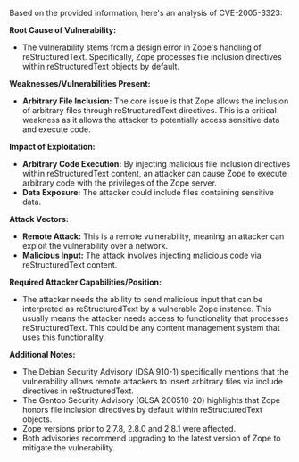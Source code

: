 Based on the provided information, here's an analysis of CVE-2005-3323:

**Root Cause of Vulnerability:**
- The vulnerability stems from a design error in Zope's handling of reStructuredText. Specifically, Zope processes file inclusion directives within reStructuredText objects by default.

**Weaknesses/Vulnerabilities Present:**
- **Arbitrary File Inclusion:** The core issue is that Zope allows the inclusion of arbitrary files through reStructuredText directives. This is a critical weakness as it allows the attacker to potentially access sensitive data and execute code.

**Impact of Exploitation:**
- **Arbitrary Code Execution:** By injecting malicious file inclusion directives within reStructuredText content, an attacker can cause Zope to execute arbitrary code with the privileges of the Zope server.
- **Data Exposure:**  The attacker could include files containing sensitive data.

**Attack Vectors:**
- **Remote Attack:** This is a remote vulnerability, meaning an attacker can exploit the vulnerability over a network.
- **Malicious Input:** The attack involves injecting malicious code via reStructuredText content.

**Required Attacker Capabilities/Position:**
- The attacker needs the ability to send malicious input that can be interpreted as reStructuredText by a vulnerable Zope instance. This usually means the attacker needs access to functionality that processes reStructuredText. This could be any content management system that uses this functionality.

**Additional Notes:**

- The Debian Security Advisory (DSA 910-1) specifically mentions that the vulnerability allows remote attackers to insert arbitrary files via include directives in reStructuredText.
- The Gentoo Security Advisory (GLSA 200510-20) highlights that Zope honors file inclusion directives by default within reStructuredText objects.
- Zope versions prior to 2.7.8, 2.8.0 and 2.8.1 were affected.
- Both advisories recommend upgrading to the latest version of Zope to mitigate the vulnerability.